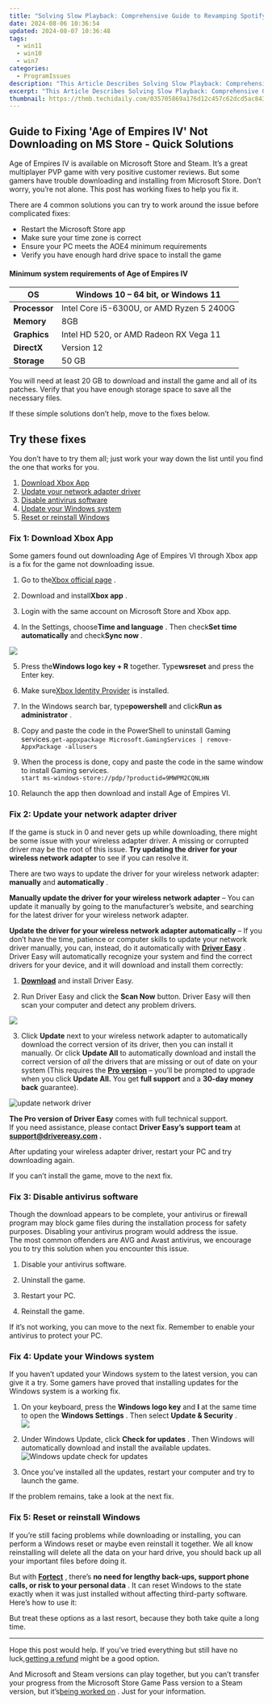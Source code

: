 ```yaml
---
title: "Solving Slow Playback: Comprehensive Guide to Revamping Spotify on Your Computer, 2E Year Edition"
date: 2024-08-06 10:36:54
updated: 2024-08-07 10:36:48
tags:
  - win11
  - win10
  - win7
categories:
  - ProgramIssues
description: "This Article Describes Solving Slow Playback: Comprehensive Guide to Revamping Spotify on Your Computer, 2E Year Edition"
excerpt: "This Article Describes Solving Slow Playback: Comprehensive Guide to Revamping Spotify on Your Computer, 2E Year Edition"
thumbnail: https://thmb.techidaily.com/035705869a176d12c457c62dcd5ac8433382a242da2e6ee8d5c9aeccc24af52d.jpg
---
```


## Guide to Fixing 'Age of Empires IV' Not Downloading on MS Store - Quick Solutions

Age of Empires IV is available on Microsoft Store and Steam. It’s a great multiplayer PVP game with very positive customer reviews. But some gamers have trouble downloading and installing from Microsoft Store. Don’t worry, you’re not alone. This post has working fixes to help you fix it.

 There are 4 common solutions you can try to work around the issue before complicated fixes:

* Restart the Microsoft Store app
* Make sure your time zone is correct
* Ensure your PC meets the AOE4 minimum requirements
* Verify you have enough hard drive space to install the game

#### Minimum system requirements of Age of Empires IV

| **OS**        | Windows 10 – 64 bit, or Windows 11        |
| ------------- | ----------------------------------------- |
| **Processor** | Intel Core i5-6300U, or AMD Ryzen 5 2400G |
| **Memory**    | 8GB                                       |
| **Graphics**  | Intel HD 520, or AMD Radeon RX Vega 11    |
| **DirectX**   | Version 12                                |
| **Storage**   | 50 GB                                     |

 You will need at least 20 GB to download and install the game and all of its patches. Verify that you have enough storage space to save all the necessary files.

If these simple solutions don’t help, move to the fixes below.

## Try these fixes

 You don’t have to try them all; just work your way down the list until you find the one that works for you.

1. [Download Xbox App](https://tools.techidaily.com/drivereasy/download/)
2. [Update your network adapter driver](https://tools.techidaily.com/drivereasy/download/)
3. [Disable antivirus software](https://tools.techidaily.com/drivereasy/download/)
4. [Update your Windows system](https://tools.techidaily.com/drivereasy/download/)
5. [Reset or reinstall Windows](https://tools.techidaily.com/drivereasy/download/)

### Fix 1: Download Xbox App

 Some gamers found out downloading Age of Empires VI through Xbox app is a fix for the game not downloading issue.

 1) Go to the[Xbox official page](https://www.xbox.com/en-US/apps/xbox-app-for-pc) .

 2) Download and install**Xbox app** .

 3) Login with the same account on Microsoft Store and Xbox app.

 4) In the Settings, choose**Time and language** . Then check**Set time automatically** and check**Sync now** .

![](https://images.drivereasy.com/wp-content/uploads/2021/11/image-1-1200x471.png)

 5) Press the**Windows logo key + R** together. Type**wsreset** and press the Enter key.

 6) Make sure[Xbox Identity Provider](https://www.microsoft.com/en-us/p/xbox-identity-provider/9wzdncrd1hkw?rtc=1&activetab=pivot%3Aoverviewtab) is installed.

 7) In the Windows search bar, type**powershell** and click**Run as administrator** .

 8) Copy and paste the code in the PowerShell to uninstall Gaming services.`get-appxpackage Microsoft.GamingServices | remove-AppxPackage -allusers`

 9) When the process is done, copy and paste the code in the same window to install Gaming services.  
`start ms-windows-store://pdp/?productid=9MWPM2CQNLHN`

10) Relaunch the app then download and install Age of Empires VI.

### Fix 2: Update your network adapter driver

 If the game is stuck in 0 and never gets up while downloading, there might be some issue with your wireless adapter driver. A missing or corrupted driver may be the root of this issue.   **Try updating the driver for your wireless network adapter**  to see if you can resolve it.

 There are two ways to update the driver for your wireless network adapter: **manually** and **automatically** .

**Manually update the driver for your wireless network adapter** – You can update it manually by going to the manufacturer’s website, and searching for the latest driver for your wireless network adapter.

 **Update the driver for your wireless network adapter automatically** – If you don’t have the time, patience or computer skills to update your network driver manually, you can, instead, do it automatically with **[Driver Easy](https://tools.techidaily.com/drivereasy/download/)**  . Driver Easy will automatically recognize your system and find the correct drivers for your device, and it will download and install them correctly:

 1) **[Download](https://tools.techidaily.com/drivereasy/download/)**  and install Driver Easy.

 2) Run Driver Easy and click the **Scan Now** button. Driver Easy will then scan your computer and detect any problem drivers.

![](https://images.drivereasy.com/wp-content/uploads/2020/01/Driver-Easy-Scan-screen.jpg)

 3) Click **Update** next to your wireless network adapter to automatically download the correct version of its driver, then you can install it manually. Or click **Update All** to automatically download and install the correct version of _all_ the drivers that are missing or out of date on your system (This requires the **[Pro version](https://tools.techidaily.com/drivereasy/download/)**  – you’ll be prompted to upgrade when you click **Update All.**  You get **full support** and a **30-day money back** guarantee).

![update network driver](https://images.drivereasy.com/wp-content/uploads/2018/09/update-network-driver.jpg)

**The Pro version of Driver Easy** comes with full technical support.  
 If you need assistance, please contact **Driver Easy’s support team** at **[support@drivereasy.com](https://tools.techidaily.com/drivereasy/download/) .**

 After updating your wireless adapter driver, restart your PC and try downloading again.

If you can’t install the game, move to the next fix.

### Fix 3: Disable antivirus software

 Though the download appears to be complete, your antivirus or firewall program may block game files during the installation process for safety purposes. Disabling your antivirus program would address the issue.  
 The most common offenders are AVG and Avast antivirus, we encourage you to try this solution when you encounter this issue.

1) Disable your antivirus software.

2) Uninstall the game.

3) Restart your PC.

4) Reinstall the game.

 If it’s not working, you can move to the next fix. Remember to enable your antivirus to protect your PC.  

### Fix 4: Update your Windows system

 If you haven’t updated your Windows system to the latest version, you can give it a try. Some gamers have proved that installing updates for the Windows system is a working fix.

 1) On your keyboard, press the **Windows logo key** and **I** at the same time to open the **Windows Settings** . Then select **Update & Security** .  
![](https://images.drivereasy.com/wp-content/uploads/2021/08/updates-security.jpg)

 2) Under Windows Update, click **Check for updates** . Then Windows will automatically download and install the available updates.  
![Windows update check for updates](https://images.drivereasy.com/wp-content/uploads/2021/10/Windows-update-check-for-updates.png)

 3) Once you’ve installed all the updates, restart your computer and try to launch the game.

If the problem remains, take a look at the next fix.

### Fix 5: Reset or reinstall Windows

 If you’re still facing problems while downloading or installing, you can perform a Windows reset or maybe even reinstall it together. We all know reinstalling will delete all the data on your hard drive, you should back up all your important files before doing it.

 But with **[Fortect](https://tools.techidaily.com/drivereasy/download/)**  , there’s **no need for lengthy back-ups, support phone calls, or risk to your personal data** . It can reset Windows to the state exactly when it was just installed without affecting third-party software.  
 Here’s how to use it:

 But treat these options as a last resort, because they both take quite a long time.

---

 Hope this post would help. If you’ve tried everything but still have no luck,[getting a refund](https://support.xbox.com/en-US/help/subscriptions-billing/buy-games-apps/refund-orders) might be a good option.

 And Microsoft and Steam versions can play together, but you can’t transfer your progress from the Microsoft Store Game Pass version to a Steam version, but it’s[being worked on](https://forums.ageofempires.com/t/xbox-live-and-steam/177450/12) . Just for your information.

<ins class="adsbygoogle"
     style="display:block"
     data-ad-format="autorelaxed"
     data-ad-client="ca-pub-7571918770474297"
     data-ad-slot="1223367746"></ins>



<ins class="adsbygoogle"
     style="display:block"
     data-ad-client="ca-pub-7571918770474297"
     data-ad-slot="8358498916"
     data-ad-format="auto"
     data-full-width-responsive="true"></ins>
